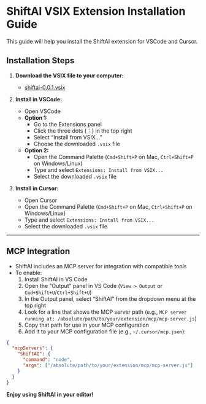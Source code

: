 # ShiftAI VSIX Extension Installation Guide

This guide will help you install the ShiftAI extension for VSCode and Cursor.

## Installation Steps

1. **Download the VSIX file to your computer:**
   - [shiftai-0.0.1.vsix](https://github.com/deriv-com/deriv-static-content/raw/refs/heads/master/public/scripts/shift-ai/shiftai-0.0.2.vsix)

2. **Install in VSCode:**
   - Open VSCode
   - **Option 1:**
     - Go to the Extensions panel
     - Click the three dots (⋮) in the top right
     - Select “Install from VSIX...”
     - Choose the downloaded `.vsix` file
   - **Option 2:**
     - Open the Command Palette (`Cmd+Shift+P` on Mac, `Ctrl+Shift+P` on Windows/Linux)
     - Type and select `Extensions: Install from VSIX...`
     - Select the downloaded `.vsix` file

3. **Install in Cursor:**
   - Open Cursor
   - Open the Command Palette (`Cmd+Shift+P` on Mac, `Ctrl+Shift+P` on Windows/Linux)
   - Type and select `Extensions: Install from VSIX...`
   - Select the downloaded `.vsix` file

---

## MCP Integration

- ShiftAI includes an MCP server for integration with compatible tools
- To enable:
  1. Install ShiftAI in VS Code
  2. Open the “Output” panel in VS Code (`View > Output` or `Cmd+Shift+U`/`Ctrl+Shift+U`)
  3. In the Output panel, select “ShiftAI” from the dropdown menu at the top right
  4. Look for a line that shows the MCP server path (e.g., `MCP server running at: /absolute/path/to/your/extension/mcp/mcp-server.js`)
  5. Copy that path for use in your MCP configuration
  6. Add it to your MCP configuration file (e.g., `~/.cursor/mcp.json`):

```json
{
  "mcpServers": {
    "ShiftAI": {
      "command": "node",
      "args": ["/absolute/path/to/your/extension/mcp/mcp-server.js"]
    }
  }
}
```

**Enjoy using ShiftAI in your editor!**
